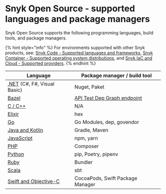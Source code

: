 # Snyk Open Source - supported languages and package managers

Snyk Open Source supports the following programming languages, build tools, and package managers.

{% hint style="info" %}
For environments supported with other Snyk products, see: [Snyk Code - Supported languages and frameworks](../../../scan-applications/snyk-code/snyk-code-language-and-framework-support.md), [Snyk Container - Supported operating system distributions](../../snyk-container/how-snyk-container-works/supported-operating-system-distributions.md), and [Snyk IaC and Cloud - Supported providers](../../../scan-infrastructure/supported-iac-and-cloud-providers.md).
{% endhint %}

| **Language**                                                                                                         | **Package manager / build tool**                                                                    |
| -------------------------------------------------------------------------------------------------------------------- | --------------------------------------------------------------------------------------------------- |
| [.NET](../../supported-languages-and-frameworks/.net.md#open-source-and-licensing) (C#, F#, Visual Basic)            | Nuget, Paket                                                                                        |
| [Bazel](snyk-for-bazel.md)                                                                                           | [API Test Dep Graph endpoint](https://snyk.docs.apiary.io/#reference/test/dep-graph/test-dep-graph) |
| [C / C++](../../supported-languages-and-frameworks/c-c++.md#open-source-and-licensing)                               | N/A                                                                                                 |
| [Elixir](snyk-for-elixir.md)                                                                                         | hex                                                                                                 |
| [Go](snyk-for-go.md)                                                                                                 | Go Modules, dep, govendor                                                                           |
| [Java and Kotlin](../../supported-languages-and-frameworks/java-and-kotlin.md#open-source-and-licensing)             | Gradle, Maven                                                                                       |
| [JavaScript](../../supported-languages-and-frameworks/javascript.md#open-source-and-licensing)                       | npm, yarn                                                                                           |
| [PHP](snyk-for-php.md)                                                                                               | Composer                                                                                            |
| [Python](snyk-for-python.md)                                                                                         | pip, Poetry, pipenv                                                                                 |
| [Ruby](snyk-for-ruby.md)                                                                                             | Bundler                                                                                             |
| [Scala](snyk-for-scala.md)                                                                                           | sbt                                                                                                 |
| [Swift and Objective-C](../../supported-languages-and-frameworks/swift-and-objective-c.md#open-source-and-licensing) | CocoaPods, Swift Package Manager                                                                    |
